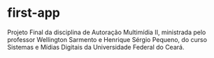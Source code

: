 # first-app
Projeto Final da disciplina de Autoração Multimídia II, ministrada pelo professor Wellington Sarmento e Henrique Sérgio Pequeno, do curso Sistemas e Mídias Digitais da Universidade Federal do Ceará.
